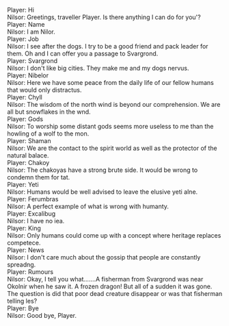 Player: Hi  
Nilsor: Greetings, traveller Player. Is there anything I can do for you'?  
Player: Name  
Nilsor: I am Nilor.  
Player: Job  
Nilsor: I see after the dogs. I try to be a good friend and pack leader for them. Oh and I can offer you a passage to Svargrond.  
Player: Svargrond  
Nilsor: I don't like big cities. They make me and my dogs nervus.  
Player: Nibelor  
Nilsor: Here we have some peace from the daily life of our fellow humans that would only distractus.  
Player: Chyll  
Nilsor: The wisdom of the north wind is beyond our comprehension. We are all but snowflakes in the wnd.  
Player: Gods  
Nilsor: To worship some distant gods seems more useless to me than the howling of a wolf to the mon.  
Player: Shaman  
Nilsor: We are the contact to the spirit world as well as the protector of the natural balace.  
Player: Chakoy  
Nilsor: The chakoyas have a strong brute side. It would be wrong to condemn them for tat.  
Player: Yeti  
Nilsor: Humans would be well advised to leave the elusive yeti alne.  
Player: Ferumbras  
Nilsor: A perfect example of what is wrong with humanty.  
Player: Excalibug  
Nilsor: I have no iea.  
Player: King  
Nilsor: Only humans could come up with a concept where heritage replaces competece.  
Player: News  
Nilsor: I don't care much about the gossip that people are constantly spreadng.  
Player: Rumours  
Nilsor: Okay, I tell you what.......A fisherman from Svargrond was near Okolnir when he saw it. A frozen dragon! But all of a sudden it was gone. The question is did that poor dead creature disappear or was that fisherman telling les?  
Player: Bye  
Nilsor: Good bye, Player.  
